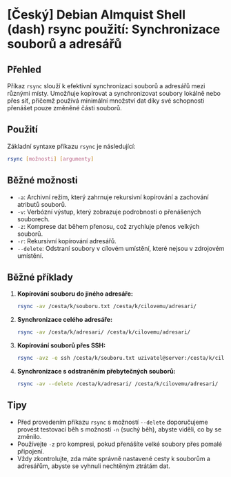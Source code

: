 # [Český] Debian Almquist Shell (dash) rsync použití: Synchronizace souborů a adresářů

## Přehled
Příkaz `rsync` slouží k efektivní synchronizaci souborů a adresářů mezi různými místy. Umožňuje kopírovat a synchronizovat soubory lokálně nebo přes síť, přičemž používá minimální množství dat díky své schopnosti přenášet pouze změněné části souborů.

## Použití
Základní syntaxe příkazu `rsync` je následující:

```bash
rsync [možnosti] [argumenty]
```

## Běžné možnosti
- `-a`: Archivní režim, který zahrnuje rekursivní kopírování a zachování atributů souborů.
- `-v`: Verbózní výstup, který zobrazuje podrobnosti o přenášených souborech.
- `-z`: Komprese dat během přenosu, což zrychluje přenos velkých souborů.
- `-r`: Rekursivní kopírování adresářů.
- `--delete`: Odstraní soubory v cílovém umístění, které nejsou v zdrojovém umístění.

## Běžné příklady
1. **Kopírování souboru do jiného adresáře:**
   ```bash
   rsync -av /cesta/k/souboru.txt /cesta/k/cilovemu/adresari/
   ```

2. **Synchronizace celého adresáře:**
   ```bash
   rsync -av /cesta/k/adresari/ /cesta/k/cilovemu/adresari/
   ```

3. **Kopírování souborů přes SSH:**
   ```bash
   rsync -avz -e ssh /cesta/k/souboru.txt uzivatel@server:/cesta/k/cilovemu/adresari/
   ```

4. **Synchronizace s odstraněním přebytečných souborů:**
   ```bash
   rsync -av --delete /cesta/k/adresari/ /cesta/k/cilovemu/adresari/
   ```

## Tipy
- Před provedením příkazu `rsync` s možností `--delete` doporučujeme provést testovací běh s možností `-n` (suchý běh), abyste viděli, co by se změnilo.
- Používejte `-z` pro kompresi, pokud přenášíte velké soubory přes pomalé připojení.
- Vždy zkontrolujte, zda máte správně nastavené cesty k souborům a adresářům, abyste se vyhnuli nechtěným ztrátám dat.
